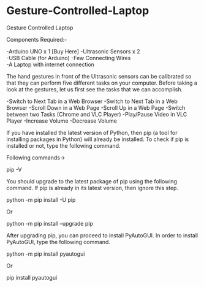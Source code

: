 # Gesture-Controlled-Laptop
Gesture Controlled Laptop

Components Required:-

-Arduino UNO x 1  [Buy Here]
-Ultrasonic Sensors x 2  
-USB Cable (for Arduino) 
-Few Connecting Wires  
-A Laptop with internet connection 

The hand gestures in front of the Ultrasonic sensors can be calibrated so that they can perform five different tasks on your computer. Before taking a look at the gestures, let us first see the tasks that we can accomplish.

-Switch to Next Tab in a Web Browser
-Switch to Next Tab in a Web Browser
-Scroll Down in a Web Page
-Scroll Up in a Web Page
-Switch between two Tasks (Chrome and VLC Player)
-Play/Pause Video in VLC Player
-Increase Volume
-Decrease Volume

If you have installed the latest version of Python, then pip (a tool for installing packages in Python) will already be installed. To check if pip is installed or not, type the following command.

Following commands->

pip -V 

You should upgrade to the latest package of pip using the following command. If pip is already in its latest version, then ignore this step.

python -m pip install -U pip

Or

python -m pip install –upgrade pip

After upgrading pip, you can proceed to install PyAutoGUI. In order to install PyAutoGUI, type the following command.


python -m pip install pyautogui

Or

pip install pyautogui

